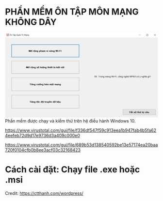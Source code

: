 # PHẦN MỀM ÔN TẬP MÔN MẠNG KHÔNG DÂY
<img src="p1.PNG" alt="Alt text" title="Optional title">
Phần mềm được chạy và kiểm thử trên hệ điều hành Windows 10.

https://www.virustotal.com/gui/file/f336df547f59c913eea1b947fab4b5fa624eefeb72d9d17e9736d3a409c000e0

https://www.virustotal.com/gui/file/689b53d138540592be13e57174ea20baa720f0104cfb0b8ee3acf03c32168423

# Cách cài đặt: Chạy file .exe hoặc .msi
Credit: https://ctthanh.com/wordpress/

